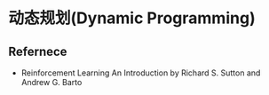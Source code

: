 # 动态规划(Dynamic Programming)


## Refernece
* Reinforcement Learning An Introduction by Richard S. Sutton and Andrew G. Barto
